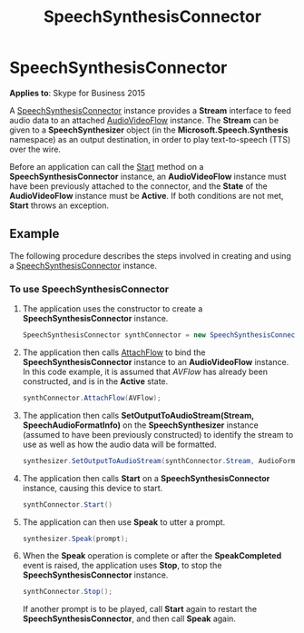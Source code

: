 ﻿---
title: SpeechSynthesisConnector
TOCTitle: SpeechSynthesisConnector
ms:assetid: 628b4dfe-7b0c-4588-a976-879187ac3b8b
ms:mtpsurl: https://msdn.microsoft.com/en-us/library/Dn466042(v=office.16)
ms:contentKeyID: 65239977
ms.date: 07/27/2015
mtps_version: v=office.16
dev_langs:
- csharp
---

# SpeechSynthesisConnector


**Applies to**: Skype for Business 2015

A [SpeechSynthesisConnector](https://msdn.microsoft.com/en-us/library/hh349773\(v=office.16\)) instance provides a **Stream** interface to feed audio data to an attached [AudioVideoFlow](https://msdn.microsoft.com/en-us/library/hh383533\(v=office.16\)) instance. The **Stream** can be given to a **SpeechSynthesizer** object (in the **Microsoft.Speech.Synthesis** namespace) as an output destination, in order to play text-to-speech (TTS) over the wire.

Before an application can call the [Start](https://msdn.microsoft.com/en-us/library/hh383202\(v=office.16\)) method on a **SpeechSynthesisConnector** instance, an **AudioVideoFlow** instance must have been previously attached to the connector, and the **State** of the **AudioVideoFlow** instance must be **Active**. If both conditions are not met, **Start** throws an exception.

## Example

The following procedure describes the steps involved in creating and using a [SpeechSynthesisConnector](https://msdn.microsoft.com/en-us/library/hh349773\(v=office.16\)) instance.

### To use SpeechSynthesisConnector

1.  The application uses the constructor to create a **SpeechSynthesisConnector** instance.
    
    ``` csharp
    SpeechSynthesisConnector synthConnector = new SpeechSynthesisConnector();
    ```

2.  The application then calls [AttachFlow](https://msdn.microsoft.com/en-us/library/hh348319\(v=office.16\)) to bind the **SpeechSynthesisConnector** instance to an **AudioVideoFlow** instance. In this code example, it is assumed that *AVFlow* has already been constructed, and is in the **Active** state.
    
    ``` csharp
    synthConnector.AttachFlow(AVFlow);
    ```

3.  The application then calls **SetOutputToAudioStream(Stream, SpeechAudioFormatInfo)** on the **SpeechSynthesizer** instance (assumed to have been previously constructed) to identify the stream to use as well as how the audio data will be formatted.
    
    ``` csharp
    synthesizer.SetOutputToAudioStream(synthConnector.Stream, AudioFormat);
    ```

4.  The application then calls **Start** on a **SpeechSynthesisConnector** instance, causing this device to start.
    
    ``` csharp
    synthConnector.Start()
    ```

5.  The application can then use **Speak** to utter a prompt.
    
    ``` csharp
    synthesizer.Speak(prompt);
    ```

6.  When the **Speak** operation is complete or after the **SpeakCompleted** event is raised, the application uses **Stop**, to stop the **SpeechSynthesisConnector** instance.
    
    ``` csharp
    synthConnector.Stop();
    ```
    
    If another prompt is to be played, call **Start** again to restart the **SpeechSynthesisConnector**, and then call **Speak** again.

